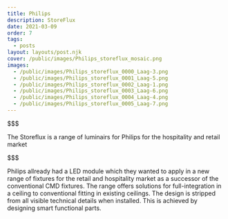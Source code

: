 ```yaml
---
title: Philips
description: StoreFlux
date: 2021-03-09
order: 7
tags:
  - posts
layout: layouts/post.njk
cover: /public/images/Philips_storeflux_mosaic.png
images:
  - /public/images/Philips_storeflux_0000_Laag-3.png
  - /public/images/Philips_storeflux_0001_Laag-5.png
  - /public/images/Philips_storeflux_0002_Laag-1.png
  - /public/images/Philips_storeflux_0003_Laag-6.png
  - /public/images/Philips_storeflux_0004_Laag-4.png
  - /public/images/Philips_storeflux_0005_Laag-7.png
---
```

$$$


The Storeflux is a range of luminairs for Philips for the hospitality and retail market 

$$$



Philips allready had a LED module which they wanted to apply in a new range of fixtures for the retail and hospitality market as a successor of the conventional CMD fixtures. 
The range offers solutions for full-integration in a ceiling to conventional fitting in existing ceilings. 
The design is stripped from all visible technical details when installed. 
This is achieved by designing smart functional parts.
